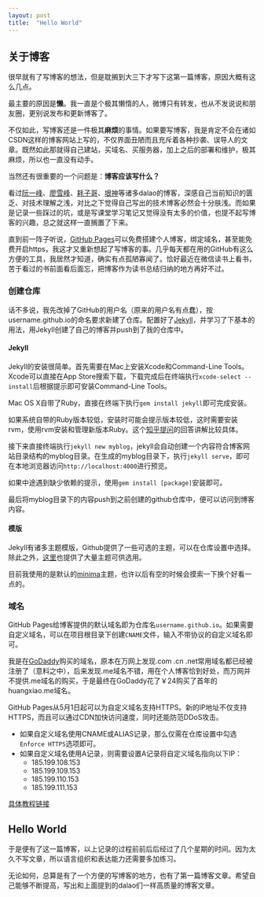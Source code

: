 ```yaml
---
layout: post
title:  "Hello World"
---
```


## 关于博客 ##

很早就有了写博客的想法，但是耽搁到大三下才写下这第一篇博客，原因大概有这么几点。

最主要的原因是**懒**。我一直是个极其懒惰的人，微博只有转发，也从不发说说和朋友圈，更别说发布和更新博客了。

不仅如此，写博客还是一件极其**麻烦**的事情。如果要写博客，我是肯定不会在诸如CSDN这样的博客网站上写的，不仅界面丑陋而且充斥着各种抄袭、误导人的文章。既然如此那就得自己建站，买域名、买服务器，加上之后的部署和维护，极其麻烦，所以也一直没有动手。

当然还有很重要的一个问题是：**博客应该写什么？**

看过[阮一峰][ruanyifeng]、[廖雪峰][liaoxuefeng]、[耗子哥][coolshell]、[垠神][wangying]等诸多dalao的博客，深感自己当前知识的匮乏、对技术理解之浅，对比之下觉得自己写出的技术博客必然会十分肤浅。而如果是记录一些踩过的坑，或是写课堂学习笔记又觉得没有太多的价值，也提不起写博客的兴趣，总之就这样一直搁置了下来。

[ruanyifeng]:	http://www.ruanyifeng.com/
[liaoxuefeng]:	https://www.liaoxuefeng.com/
[coolshell]:	https://coolshell.cn/
[wangying]:		http://www.yinwang.org/

直到前一阵子听说，[GitHub Pages](https://pages.github.com/)可以免费搭建个人博客，绑定域名，甚至能免费开启https，我这才又重新想起了写博客的事。几乎每天都在用的GitHub有这么方便的工具，我居然才知道，确实有点孤陋寡闻了。恰好最近在微信读书上看书，苦于看过的书前面看后面忘，把博客作为读书总结归纳的地方再好不过。

### 创建仓库 ###

话不多说，我先改掉了GitHub的用户名（原来的用户名有点蠢），按username.github.io的命名要求新建了仓库。配置好了[Jekyll](https://www.jekyll.com.cn/)，并学习了下基本的用法，用Jekyll创建了自己的博客并push到了我的仓库中。

#### Jekyll ####

Jekyll的安装很简单。首先需要在Mac上安装Xcode和Command-Line Tools。Xcode可以直接在App Store搜索下载，下载完成后在终端执行`xcode-select --install`后根据提示即可安装Command-Line Tools。

Mac OS X自带了Ruby，直接在终端下执行`gem install jekyll`即可完成安装。

如果系统自带的Ruby版本较低，安装时可能会提示版本较低，这时需要安装rvm，使用rvm安装和管理新版本Ruby。这个[知乎提问](https://www.zhihu.com/question/66800711)的回答讲解比较具体。

接下来直接终端执行`jekyll new myblog`，jekyll会自动创建一个内容符合博客网站目录结构的myblog目录。在生成的myblog目录下，执行`jekyll serve`，即可在本地浏览器访问`http://localhost:4000`进行预览。

如果中途遇到缺少依赖的提示，使用`gem install [package]`安装即可。

最后将myblog目录下的内容push到之前创建的github仓库中，便可以访问到博客内容。

#### 模版 ####

Jekyll有诸多主题模版，Github提供了一些可选的主题，可以在仓库设置中选择。除此之外，[这里](http://jekyllthemes.org)也提供了大量主题可供选用。

目前我使用的是默认的[minima](https://github.com/jekyll/minima)主题，也许以后有空的时候会摸索一下换个好看一点的。

### 域名 ###

GitHub Pages给博客提供的默认域名即为仓库名`username.github.io`。如果需要自定义域名，可以在项目根目录下创建`CNAME`文件，输入不带协议的自定义域名即可。

我是在[GoDaddy](https://sg.godaddy.com/zh)购买的域名，原本在万网上发现.com .cn .net常用域名都已经被注册了（意料之中），后来发现.me域名不错，用在个人博客恰到好处，而万网并不提供.me域名的购买，于是最终在GoDaddy花了￥24购买了首年的huangxiao.me域名。

GitHub Pages从5月1日起可以为自定义域名支持HTTPS。新的IP地址不仅支持HTTPS，而且可以通过CDN加快访问速度，同时还能防范DDoS攻击。

- 如果自定义域名使用CNAME或ALIAS记录，那么仅需在仓库设置中勾选`Enforce HTTPS`选项即可。
- 如果自定义域名使用A记录，则需要设置A记录将自定义域名指向以下IP：
	- 185.199.108.153
	- 185.199.109.153
	- 185.199.110.153
	- 185.199.111.153

[具体教程链接](https://help.github.com/articles/setting-up-an-apex-domain/)

## Hello World ##

于是便有了这一篇博客，以上记录的过程前前后后经过了几个星期的时间。因为太久不写文章，所以语言组织和表达能力还需要多加练习。

无论如何，总算是有了一个方便的写博客的地方，也有了第一篇博客文章。希望自己能够不断提高，写出和上面提到的dalao们一样高质量的博客文章。
